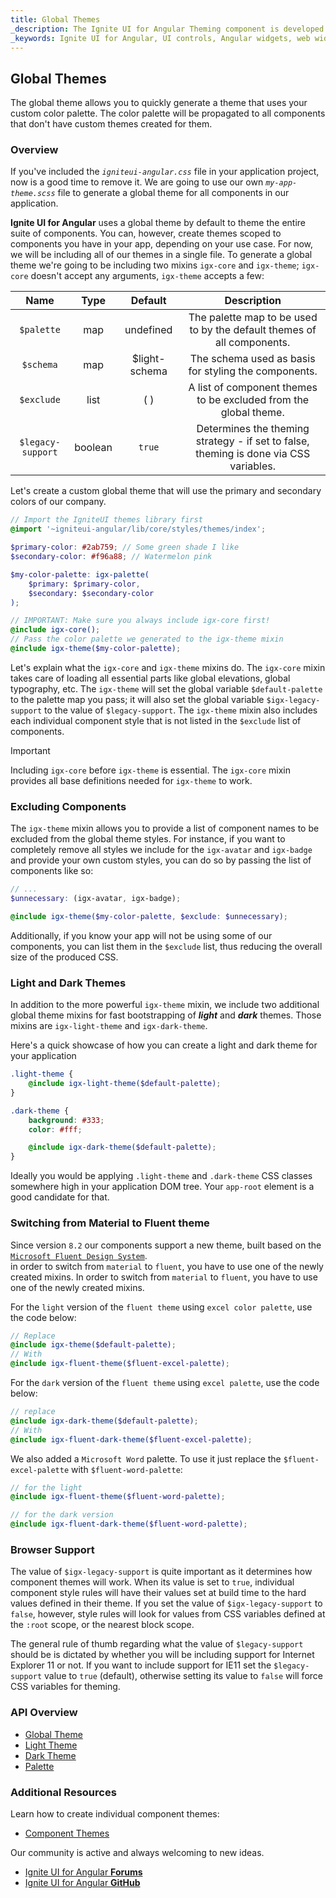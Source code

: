 ```yaml
---
title: Global Themes
_description: The Ignite UI for Angular Theming component is developed in SASS with a low-difficulty API that offers restyling of one component, multiple components, or the entire suite.
_keywords: Ignite UI for Angular, UI controls, Angular widgets, web widgets, UI widgets, Angular, Native Angular Components Suite, Native Angular Controls, Native Angular Components Library, Native Angular Components, Angular Theming Component, Angular Theming
---
```


## Global Themes
<div class="highlight">The global theme allows you to quickly generate a theme that uses your custom color palette. The color palette will be propagated to all components that don't have custom themes created for them.</div>
<div class="divider"></div>

### Overview
If you've included the _`igniteui-angular.css`_ file in your application project, now is a good time to remove it. We are going to use our own _`my-app-theme.scss`_ file to generate a global theme for all components in our application.

**Ignite UI for Angular** uses a global theme by default to theme the entire suite of components. You can, however, create themes scoped to components you have in your app, depending on your use case. For now, we will be including all of our themes in a single file.
To generate a global theme we're going to be including two mixins `igx-core` and `igx-theme`; `igx-core` doesn't accept any arguments, `igx-theme` accepts a few: 

| Name              |  Type   | Default            | Description                                                                           |
| :---------------: | :-----: | :---------------:  | :-----------------------------------------------------------------------------------: |
| `$palette`        | map     | undefined          | The palette map to be used to by the default themes of all components.                |
| `$schema`         | map     | $light-schema      | The schema used as basis for styling the components.                                  |
| `$exclude`        | list    | ( )                | A list of component themes to be excluded from the global theme.                      |
| `$legacy-support` | boolean | `true`             | Determines the theming strategy - if set to false, theming is done via CSS variables. |

<div class="divider"></div>

Let's create a custom global theme that will use the primary and secondary colors of our company.

```scss
// Import the IgniteUI themes library first
@import '~igniteui-angular/lib/core/styles/themes/index';

$primary-color: #2ab759; // Some green shade I like
$secondary-color: #f96a88; // Watermelon pink

$my-color-palette: igx-palette(
    $primary: $primary-color,
    $secondary: $secondary-color
);

// IMPORTANT: Make sure you always include igx-core first!
@include igx-core();
// Pass the color palette we generated to the igx-theme mixin
@include igx-theme($my-color-palette);
```

Let's explain what the `igx-core` and `igx-theme` mixins do. The `igx-core` mixin takes care of loading all essential parts like global elevations, global typography, etc. The `igx-theme` will set the global variable `$default-palette` to the palette map you pass; it will also set the global variable `$igx-legacy-support` to the value of `$legacy-support`. The `igx-theme` mixin also includes each individual component style that is not listed in the `$exclude` list of components. 

> [!IMPORTANT]
> Including `igx-core` before `igx-theme` is essential. The `igx-core` mixin provides all base definitions needed for `igx-theme` to work.

### Excluding Components
<div class="divider--half"></div>

The `igx-theme` mixin allows you to provide a list of component names to be excluded from the global theme styles. For instance, if you want to completely remove all styles we include for the `igx-avatar` and `igx-badge` and provide your own custom styles, you can do so by passing the list of components like so:

```scss
// ...
$unnecessary: (igx-avatar, igx-badge);

@include igx-theme($my-color-palette, $exclude: $unnecessary);
```

Additionally, if you know your app will not be using some of our components, you can list them in the `$exclude` list, thus reducing the overall size of the produced CSS.

### Light and Dark Themes

In addition to the more powerful `igx-theme` mixin, we include two additional global theme mixins for fast bootstrapping of *__light__* and *__dark__* themes. Those mixins are `igx-light-theme` and `igx-dark-theme`.

Here's a quick showcase of how you can create a light and dark theme for your application

```scss
.light-theme {
    @include igx-light-theme($default-palette);
}

.dark-theme {
    background: #333;
    color: #fff;

    @include igx-dark-theme($default-palette);
}
```
Ideally you would be applying `.light-theme` and `.dark-theme` CSS classes somewhere high in your application DOM tree. Your `app-root` element is a good candidate for that.

### Switching from Material to Fluent theme
Since version `8.2` our components support a new theme, built based on the [`Microsoft Fluent Design System`](https://www.microsoft.com/design/fluent/).  
in order to switch from `material` to `fluent`, you have to use one of the newly created mixins.	In order to switch from `material` to `fluent`, you have to use one of the newly created mixins.

For the `light` version of the `fluent theme` using `excel color palette`, use the code below: 

```scss
// Replace
@include igx-theme($default-palette);
// With   
@include igx-fluent-theme($fluent-excel-palette);
```

For the `dark` version of the `fluent theme` using `excel palette`, use the code below:

```scss    
// replace
@include igx-dark-theme($default-palette);
// With
@include igx-fluent-dark-theme($fluent-excel-palette);
```

We also added a `Microsoft Word` palette. To use it just replace the `$fluent-excel-palette` with `$fluent-word-palette`:

```scss
// for the light
@include igx-fluent-theme($fluent-word-palette);

// for the dark version
@include igx-fluent-dark-theme($fluent-word-palette);
```

### Browser Support
<div class="divider--half"></div>

The value of `$igx-legacy-support` is quite important as it determines how component themes will work. When its value is set to `true`, individual component style rules will have their values set at build time to the hard values defined in their theme. If you set the value of `$igx-legacy-support` to `false`, however, style rules will look for values from CSS variables defined at the `:root` scope, or the nearest block scope.

The general rule of thumb regarding what the value of `$legacy-support` should be is dictated by whether you will be including support for Internet Explorer 11 or not. If you want to include support for IE11 set the `$legacy-support` value to `true` (default), otherwise setting its value to `false` will force CSS variables for theming.

### API Overview
* [Global Theme]({environment:sassApiUrl}/index.html#mixin-igx-theme)
* [Light Theme]({environment:sassApiUrl}/index.html#mixin-igx-light-theme)
* [Dark Theme]({environment:sassApiUrl}/index.html#mixin-igx-dark-theme)
* [Palette]({environment:sassApiUrl}/index.html#function-igx-palette)

<div class="divider--half"></div>

### Additional Resources
<div class="divider--half"></div>

Learn how to create individual component themes:

* [Component Themes](./component-themes.md)

Our community is active and always welcoming to new ideas.

* [Ignite UI for Angular **Forums**](https://www.infragistics.com/community/forums/f/ignite-ui-for-angular)
* [Ignite UI for Angular **GitHub**](https://github.com/IgniteUI/igniteui-angular)
